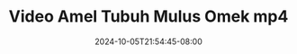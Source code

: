 --- 
title: "Video Amel Tubuh Mulus Omek mp4"
description: "   video bokep Video Amel Tubuh Mulus Omek mp4 terbaru full new"
date: 2024-10-05T21:54:45-08:00
file_code: "rxj3wfzvh2eg"
draft: false
cover: "9tonaawocrxvbmpq.jpg"
tags: ["Video", "Amel", "Tubuh", "Mulus", "Omek", "bokep-indo", "bokep-viral", "bokep-ig"]
length: 1055
fld_id: "1235318"
foldername: "AMEL CLUMSY"
categories: ["AMEL CLUMSY"]
views: 159
---